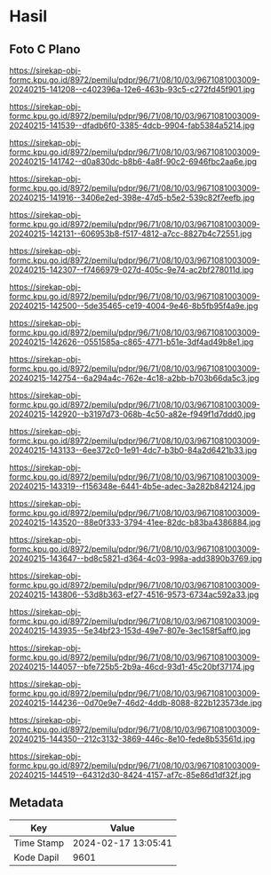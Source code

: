 # Hasil

## Foto C Plano

https://sirekap-obj-formc.kpu.go.id/8972/pemilu/pdpr/96/71/08/10/03/9671081003009-20240215-141208--c402396a-12e6-463b-93c5-c272fd45f901.jpg

https://sirekap-obj-formc.kpu.go.id/8972/pemilu/pdpr/96/71/08/10/03/9671081003009-20240215-141539--dfadb6f0-3385-4dcb-9904-fab5384a5214.jpg

https://sirekap-obj-formc.kpu.go.id/8972/pemilu/pdpr/96/71/08/10/03/9671081003009-20240215-141742--d0a830dc-b8b6-4a8f-90c2-6946fbc2aa6e.jpg

https://sirekap-obj-formc.kpu.go.id/8972/pemilu/pdpr/96/71/08/10/03/9671081003009-20240215-141916--3406e2ed-398e-47d5-b5e2-539c82f7eefb.jpg

https://sirekap-obj-formc.kpu.go.id/8972/pemilu/pdpr/96/71/08/10/03/9671081003009-20240215-142131--606953b8-f517-4812-a7cc-8827b4c72551.jpg

https://sirekap-obj-formc.kpu.go.id/8972/pemilu/pdpr/96/71/08/10/03/9671081003009-20240215-142307--f7466979-027d-405c-9e74-ac2bf278011d.jpg

https://sirekap-obj-formc.kpu.go.id/8972/pemilu/pdpr/96/71/08/10/03/9671081003009-20240215-142500--5de35465-ce19-4004-9e46-8b5fb95f4a9e.jpg

https://sirekap-obj-formc.kpu.go.id/8972/pemilu/pdpr/96/71/08/10/03/9671081003009-20240215-142626--0551585a-c865-4771-b51e-3df4ad49b8e1.jpg

https://sirekap-obj-formc.kpu.go.id/8972/pemilu/pdpr/96/71/08/10/03/9671081003009-20240215-142754--6a294a4c-762e-4c18-a2bb-b703b66da5c3.jpg

https://sirekap-obj-formc.kpu.go.id/8972/pemilu/pdpr/96/71/08/10/03/9671081003009-20240215-142920--b3197d73-068b-4c50-a82e-f949f1d7ddd0.jpg

https://sirekap-obj-formc.kpu.go.id/8972/pemilu/pdpr/96/71/08/10/03/9671081003009-20240215-143133--6ee372c0-1e91-4dc7-b3b0-84a2d6421b33.jpg

https://sirekap-obj-formc.kpu.go.id/8972/pemilu/pdpr/96/71/08/10/03/9671081003009-20240215-143319--f156348e-6441-4b5e-adec-3a282b842124.jpg

https://sirekap-obj-formc.kpu.go.id/8972/pemilu/pdpr/96/71/08/10/03/9671081003009-20240215-143520--88e0f333-3794-41ee-82dc-b83ba4386884.jpg

https://sirekap-obj-formc.kpu.go.id/8972/pemilu/pdpr/96/71/08/10/03/9671081003009-20240215-143647--bd8c5821-d364-4c03-998a-add3890b3769.jpg

https://sirekap-obj-formc.kpu.go.id/8972/pemilu/pdpr/96/71/08/10/03/9671081003009-20240215-143806--53d8b363-ef27-4516-9573-6734ac592a33.jpg

https://sirekap-obj-formc.kpu.go.id/8972/pemilu/pdpr/96/71/08/10/03/9671081003009-20240215-143935--5e34bf23-153d-49e7-807e-3ec158f5aff0.jpg

https://sirekap-obj-formc.kpu.go.id/8972/pemilu/pdpr/96/71/08/10/03/9671081003009-20240215-144057--bfe725b5-2b9a-46cd-93d1-45c20bf37174.jpg

https://sirekap-obj-formc.kpu.go.id/8972/pemilu/pdpr/96/71/08/10/03/9671081003009-20240215-144236--0d70e9e7-46d2-4ddb-8088-822b123573de.jpg

https://sirekap-obj-formc.kpu.go.id/8972/pemilu/pdpr/96/71/08/10/03/9671081003009-20240215-144350--212c3132-3869-446c-8e10-fede8b53561d.jpg

https://sirekap-obj-formc.kpu.go.id/8972/pemilu/pdpr/96/71/08/10/03/9671081003009-20240215-144519--64312d30-8424-4157-af7c-85e86d1df32f.jpg


## Metadata

| Key        | Value               |
| ---------- | ------------------- |
| Time Stamp | 2024-02-17 13:05:41 |
| Kode Dapil | 9601                |



